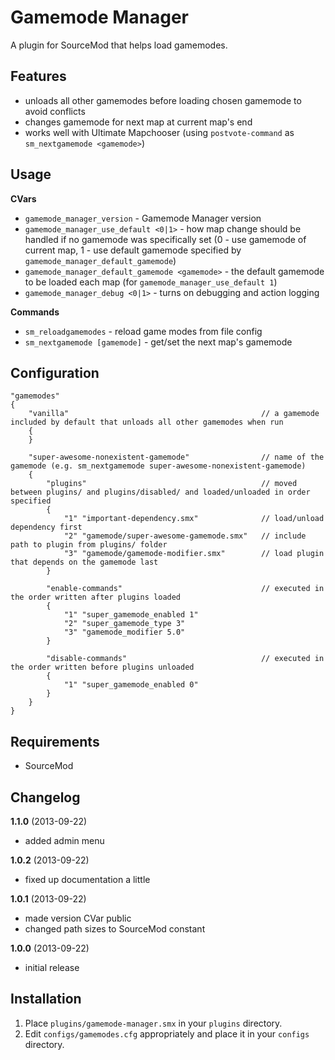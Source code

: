 Gamemode Manager
================

A plugin for SourceMod that helps load gamemodes.

Features
--------

* unloads all other gamemodes before loading chosen gamemode to avoid conflicts
* changes gamemode for next map at current map's end
* works well with Ultimate Mapchooser (using `postvote-command` as `sm_nextgamemode <gamemode>`)

Usage
-----

**CVars**

* `gamemode_manager_version` - Gamemode Manager version
* `gamemode_manager_use_default <0|1>` - how map change should be handled if no gamemode was specifically set (0 - use gamemode of current map, 1 - use default gamemode specified by `gamemode_manager_default_gamemode`)
* `gamemode_manager_default_gamemode <gamemode>` - the default gamemode to be loaded each map (for `gamemode_manager_use_default 1`)
* `gamemode_manager_debug <0|1>` - turns on debugging and action logging

**Commands**
* `sm_reloadgamemodes` - reload game modes from file config
* `sm_nextgamemode [gamemode]` - get/set the next map's gamemode

Configuration
-------------

```
"gamemodes"
{
	"vanilla"											// a gamemode included by default that unloads all other gamemodes when run
	{
	}
	
	"super-awesome-nonexistent-gamemode"				// name of the gamemode (e.g. sm_nextgamemode super-awesome-nonexistent-gamemode)
	{
		"plugins"										// moved between plugins/ and plugins/disabled/ and loaded/unloaded in order specified
		{
			"1"	"important-dependency.smx"				// load/unload dependency first
			"2"	"gamemode/super-awesome-gamemode.smx"	// include path to plugin from plugins/ folder
			"3"	"gamemode/gamemode-modifier.smx"		// load plugin that depends on the gamemode last
		}
		
		"enable-commands"								// executed in the order written after plugins loaded
		{
			"1"	"super_gamemode_enabled 1"
			"2"	"super_gamemode_type 3"
			"3"	"gamemode_modifier 5.0"
		}
		
		"disable-commands"								// executed in the order written before plugins unloaded
		{
			"1"	"super_gamemode_enabled 0"
		}
	}
}
```

Requirements
------------

* SourceMod

Changelog
---------

**1.1.0** (2013-09-22)
* added admin menu

**1.0.2** (2013-09-22)
* fixed up documentation a little

**1.0.1** (2013-09-22)
* made version CVar public
* changed path sizes to SourceMod constant

**1.0.0** (2013-09-22)
* initial release

Installation
------------

1. Place `plugins/gamemode-manager.smx` in your `plugins` directory.
2. Edit `configs/gamemodes.cfg` appropriately and place it in your `configs` directory.